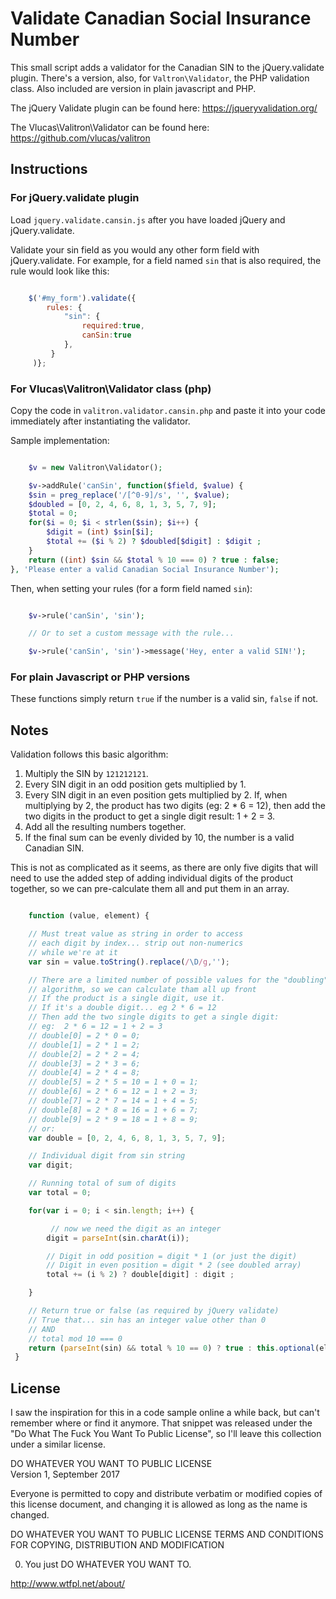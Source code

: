 # Validate Canadian Social Insurance Number

This small script adds a validator for the Canadian SIN to the jQuery.validate plugin.  There's a version, also, for `Valtron\Validator`, the PHP validation class.  Also included are version in plain javascript and PHP.

The jQuery Validate plugin can be found here: https://jqueryvalidation.org/

The Vlucas\Valitron\Validator can be found here: https://github.com/vlucas/valitron

## Instructions

### For jQuery.validate plugin

Load `jquery.validate.cansin.js` after you have loaded jQuery and jQuery.validate.

Validate your sin field as you would any other form field with jQuery.validate.  For example, for a field named `sin` that is also required, the rule would look like this:

```javascript

    $('#my_form').validate({
        rules: {
            "sin": { 
                required:true,
                canSin:true 
            },
         }  
     )};

```

### For Vlucas\Valitron\Validator class (php)

Copy the code in `valitron.validator.cansin.php` and paste it into your code immediately after instantiating the validator.  

Sample implementation:

```php

    $v = new Valitron\Validator();

    $v->addRule('canSin', function($field, $value) {
    $sin = preg_replace('/[^0-9]/s', '', $value);
    $doubled = [0, 2, 4, 6, 8, 1, 3, 5, 7, 9];
    $total = 0;
    for($i = 0; $i < strlen($sin); $i++) {
        $digit = (int) $sin[$i];
        $total += ($i % 2) ? $doubled[$digit] : $digit ;
    }
    return ((int) $sin && $total % 10 === 0) ? true : false;
}, 'Please enter a valid Canadian Social Insurance Number');


```

Then, when setting your rules (for a form field named `sin`):

```php

    $v->rule('canSin', 'sin');

    // Or to set a custom message with the rule...

    $v->rule('canSin', 'sin')->message('Hey, enter a valid SIN!');


```


### For plain Javascript or PHP versions

These functions simply return `true` if the number is a valid sin, `false` if not.


## Notes

Validation follows this basic algorithm:

1. Multiply the SIN by `121212121`.
2. Every SIN digit in an odd position gets multiplied by 1.
3. Every SIN digit in an even position gets multiplied by 2.  If, when multiplying by 2, the product has two digits (eg: 2 * 6 = 12), then add the two digits in the product to get a single digit result:  1 + 2 = 3.
4. Add all the resulting numbers together.
5. If the final sum can be evenly divided by 10, the number is a valid Canadian SIN.

This is not as complicated as it seems, as there are only five digits that will need to use the added step of adding individual digits of the product together, so we can pre-calculate them all and put them in an array.


```javascript

    function (value, element) {

    // Must treat value as string in order to access
    // each digit by index... strip out non-numerics
    // while we're at it
    var sin = value.toString().replace(/\D/g,'');

    // There are a limited number of possible values for the "doubling"
    // algorithm, so we can calculate tham all up front
    // If the product is a single digit, use it.
    // If it's a double digit... eg 2 * 6 = 12
    // Then add the two single digits to get a single digit:
    // eg:  2 * 6 = 12 = 1 + 2 = 3
    // double[0] = 2 * 0 = 0;
    // double[1] = 2 * 1 = 2;
    // double[2] = 2 * 2 = 4;
    // double[3] = 2 * 3 = 6;
    // double[4] = 2 * 4 = 8;
    // double[5] = 2 * 5 = 10 = 1 + 0 = 1;
    // double[6] = 2 * 6 = 12 = 1 + 2 = 3;
    // double[7] = 2 * 7 = 14 = 1 + 4 = 5;
    // double[8] = 2 * 8 = 16 = 1 + 6 = 7;
    // double[9] = 2 * 9 = 18 = 1 + 8 = 9;
    // or:
    var double = [0, 2, 4, 6, 8, 1, 3, 5, 7, 9];

    // Individual digit from sin string
    var digit;

    // Running total of sum of digits
    var total = 0;

    for(var i = 0; i < sin.length; i++) {

         // now we need the digit as an integer
        digit = parseInt(sin.charAt(i));

        // Digit in odd position = digit * 1 (or just the digit)
        // Digit in even position = digit * 2 (see doubled array)
        total += (i % 2) ? double[digit] : digit ;

    }

    // Return true or false (as required by jQuery validate)
    // True that... sin has an integer value other than 0
    // AND
    // total mod 10 === 0
    return (parseInt(sin) && total % 10 == 0) ? true : this.optional(element);
 }

 ```

 ## License

 I saw the inspiration for this in a code sample online a while back, but can't remember where or find it anymore.  That snippet was released under the "Do What The Fuck You Want To Public License", so I'll leave this collection under a similar license.

 DO WHATEVER YOU WANT TO PUBLIC LICENSE  
 Version 1, September 2017 

 Everyone is permitted to copy and distribute verbatim or modified 
 copies of this license document, and changing it is allowed as long 
 as the name is changed. 

 DO WHATEVER YOU WANT TO PUBLIC LICENSE 
 TERMS AND CONDITIONS FOR COPYING, DISTRIBUTION AND MODIFICATION 

 0. You just DO WHATEVER YOU WANT TO.

 http://www.wtfpl.net/about/




```